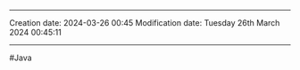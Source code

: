 

----
Creation date: 2024-03-26 00:45
Modification date: Tuesday 26th March 2024 00:45:11

----

#Java  

